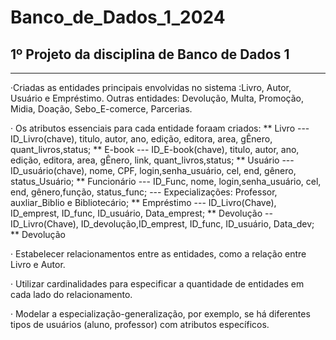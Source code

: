 # Banco_de_Dados_1_2024

## 1º Projeto da disciplina de Banco de Dados 1

---
·Criadas as entidades principais envolvidas no sistema :Livro, Autor, Usuário e Empréstimo.
Outras entidades: Devolução, Multa, Promoção, Midia, Doação, Sebo_E-comerce, Parcerias.

· Os atributos essenciais para cada entidade foraam criados: 
** Livro
--- ID_Livro(chave), titulo, autor, ano, edição, editora, area, gÊnero, quant_livros,status;
** E-book
--- ID_E-book(chave), titulo, autor, ano, edição, editora, area, gÊnero, link, quant_livros,status;
** Usuário
--- ID_usuário(chave), nome, CPF, login,senha_usuário, cel, end, gênero, status_Usuário;
** Funcionário
--- ID_Func, nome, login,senha_usuário, cel, end, gênero,função, status_func;
--- Expecializações: Professor, auxliar_Biblio e Bibliotecário;
** Empréstimo
--- ID_Livro(Chave), ID_emprest, ID_func, ID_usuário, Data_emprest;
** Devolução
-- ID_Livro(Chave), ID_devolução,ID_emprest, ID_func, ID_usuário, Data_dev;
** Devolução

· Estabelecer relacionamentos entre as entidades, como a relação entre Livro e Autor.

· Utilizar cardinalidades para especificar a quantidade de entidades em cada lado do relacionamento.

· Modelar a especialização-generalização, por exemplo, se há diferentes tipos de usuários (aluno, professor) com atributos específicos.
